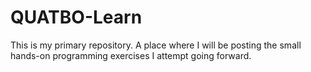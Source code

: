 # QUATBO-Learn
This is my primary repository. A place where I will be posting the small hands-on programming exercises I attempt going forward.

